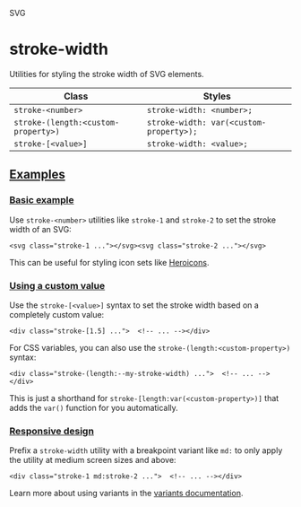 <!--$-->

<!--/$-->

SVG

# stroke-width

Utilities for styling the stroke width of SVG elements.

| Class                               | Styles                                  |
| ----------------------------------- | --------------------------------------- |
| `stroke-<number>`                   | `stroke-width: <number>;`               |
| `stroke-(length:<custom-property>)` | `stroke-width: var(<custom-property>);` |
| `stroke-[<value>]`                  | `stroke-width: <value>;`                |

## [Examples](#examples)

### [Basic example](#basic-example)

Use `stroke-<number>` utilities like `stroke-1` and `stroke-2` to set the stroke width of an SVG:

```
<svg class="stroke-1 ..."></svg><svg class="stroke-2 ..."></svg>
```

This can be useful for styling icon sets like [Heroicons](https://heroicons.com).

### [Using a custom value](#using-a-custom-value)

Use the<!-- --> `stroke-[<value>]` <!-- -->syntax<!-- --> <!-- -->to set the <!-- -->stroke width<!-- --> based on a completely custom value:

```
<div class="stroke-[1.5] ...">  <!-- ... --></div>
```

For CSS variables, you can also use the<!-- --> `stroke-(length:<custom-property>)` <!-- -->syntax:

```
<div class="stroke-(length:--my-stroke-width) ...">  <!-- ... --></div>
```

This is just a shorthand for<!-- --> `stroke-[length:var(<custom-property>)]` <!-- -->that adds the `var()` function for you automatically.

### [Responsive design](#responsive-design)

Prefix <!-- -->a<!-- --> `stroke-width` utility<!-- --> <!-- -->with a breakpoint variant like `md:` to only apply the utility at <!-- -->medium<!-- --> <!-- -->screen sizes and above:

```
<div class="stroke-1 md:stroke-2 ...">  <!-- ... --></div>
```

Learn more about using variants in the [variants documentation](/docs/hover-focus-and-other-states).

<!--$-->

<!--/$-->
